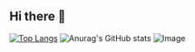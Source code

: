 ## Hi there 👋

<!--
**elysebaek/elysebaek** is a ✨ _special_ ✨ repository because its `README.md` (this file) appears on your GitHub profile.

Here are some ideas to get you started:

- 🔭 I’m currently working on ...
- 🌱 I’m currently learning ...
- 👯 I’m looking to collaborate on ...
- 🤔 I’m looking for help with ...
- 💬 Ask me about ...
- 📫 How to reach me: ...
- 😄 Pronouns: ...
- ⚡ Fun fact: ...
-->
[![Top Langs](https://github-readme-stats.vercel.app/api/top-langs/?username=delay-100&layout=compact)](https://github.com/elysebaek/github-readme-stats)
![Anurag's GitHub stats](https://github-readme-stats.vercel.app/api?username=elysebaek&show_icons=true&theme=radical)
![Image](https://github.com/user-attachments/assets/06ab29c3-a120-4acd-8ff3-0529bd566338)
